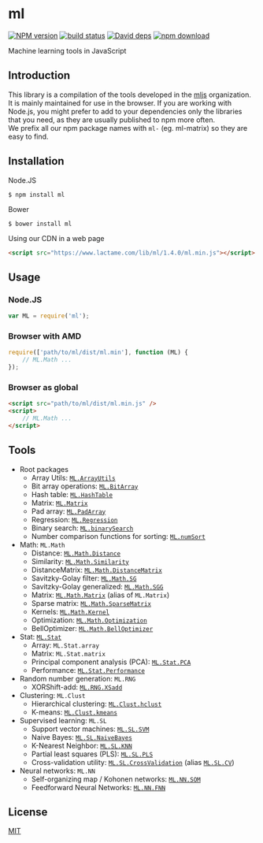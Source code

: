 # ml

  [![NPM version][npm-image]][npm-url]
  [![build status][travis-image]][travis-url]
  [![David deps][david-image]][david-url]
  [![npm download][download-image]][download-url]

Machine learning tools in JavaScript

## Introduction

This library is a compilation of the tools developed in the [mljs](https://github.com/mljs) organization.  
It is mainly maintained for use in the browser. If you are working with Node.js, you might prefer to add
to your dependencies only the libraries that you need, as they are usually published to npm more often.  
We prefix all our npm package names with `ml-` (eg. ml-matrix) so they are easy to find.

## Installation

Node.JS
```
$ npm install ml
```

Bower
```
$ bower install ml
```

Using our CDN in a web page
```html
<script src="https://www.lactame.com/lib/ml/1.4.0/ml.min.js"></script>
```

## Usage

### Node.JS
```js
var ML = require('ml');
```

### Browser with AMD
```js
require(['path/to/ml/dist/ml.min'], function (ML) {
    // ML.Math ...
});
```

### Browser as global
```html
<script src="path/to/ml/dist/ml.min.js" />
<script>
    // ML.Math ...
</script>
```

## Tools

* Root packages
    * Array Utils: [`ML.ArrayUtils`](https://github.com/mljs/array-utils)
    * Bit array operations: [`ML.BitArray`](https://github.com/mljs/bit-array)
    * Hash table: [`ML.HashTable`](https://github.com/mljs/hash-table)
    * Matrix: [`ML.Matrix`](https://github.com/mljs/matrix)
    * Pad array: [`ML.PadArray`](https://github.com/mljs/pad-array)
    * Regression: [`ML.Regression`](https://github.com/mljs/regression)
    * Binary search: [`ML.binarySearch`](https://github.com/darkskyapp/binary-search)
    * Number comparison functions for sorting: [`ML.numSort`](https://github.com/sindresorhus/num-sort)
* Math: `ML.Math`
    * Distance: [`ML.Math.Distance`](https://github.com/mljs/distance)
    * Similarity: [`ML.Math.Similarity`](https://github.com/mljs/distance)
    * DistanceMatrix: [`ML.Math.DistanceMatrix`](https://github.com/mljs/distance-matrix)
    * Savitzky-Golay filter: [`ML.Math.SG`](https://github.com/mljs/savitzky-golay)
    * Savitzky-Golay generalized: [`ML.Math.SGG`](https://github.com/mljs/savitzky-golay-generalized)
    * Matrix: [`ML.Math.Matrix`](https://github.com/mljs/matrix) (alias of `ML.Matrix`)
    * Sparse matrix: [`ML.Math.SparseMatrix`](https://github.com/mljs/sparse-matrix)
    * Kernels: [`ML.Math.Kernel`](https://github.com/mljs/kernel)
    * Optimization: [`ML.Math.Optimization`](https://github.com/mljs/optimization)
    * BellOptimizer: [`ML.Math.BellOptimizer`](https://github.com/mljs/optimize-lorentzian)
* Stat: [`ML.Stat`](https://github.com/mljs/stat)
    * Array: `ML.Stat.array`
    * Matrix: `ML.Stat.matrix`
    * Principal component analysis (PCA): [`ML.Stat.PCA`](https://github.com/mljs/pca)
    * Performance: [`ML.Stat.Performance`](https://github.com/mljs/performance)
* Random number generation: `ML.RNG`
    * XORShift-add: [`ML.RNG.XSadd`](https://github.com/mljs/xsadd)
* Clustering: `ML.Clust`
    * Hierarchical clustering: [`ML.Clust.hclust`](https://github.com/mljs/hclust)
    * K-means: [`ML.Clust.kmeans`](https://github.com/mljs/kmeans)
* Supervised learning: `ML.SL`
    * Support vector machines: [`ML.SL.SVM`](https://github.com/mljs/svm)
    * Naive Bayes: [`ML.SL.NaiveBayes`](https://github.com/mljs/naive-bayes)
    * K-Nearest Neighbor: [`ML.SL.KNN`](https://github.com/mljs/knn)
    * Partial least squares (PLS): [`ML.SL.PLS`](https://github.com/mljs/pls)
    * Cross-validation utility: [`ML.SL.CrossValidation`](https://github.com/mljs/cross-validation) (alias [`ML.SL.CV`](https://github.com/mljs/cross-validation))
* Neural networks: `ML.NN`
    * Self-organizing map / Kohonen networks: [`ML.NN.SOM`](https://github.com/mljs/som)
    * Feedforward Neural Networks: [`ML.NN.FNN`](https://github.com/mljs/feedforward-neural-networks)

## License

  [MIT](./LICENSE)

[npm-image]: https://img.shields.io/npm/v/ml.svg?style=flat-square
[npm-url]: https://www.npmjs.com/package/ml
[travis-image]: https://img.shields.io/travis/mljs/ml/master.svg?style=flat-square
[travis-url]: https://travis-ci.org/mljs/ml
[david-image]: https://img.shields.io/david/mljs/ml.svg?style=flat-square
[david-url]: https://david-dm.org/mljs/ml
[download-image]: https://img.shields.io/npm/dm/ml.svg?style=flat-square
[download-url]: https://www.npmjs.com/package/ml
